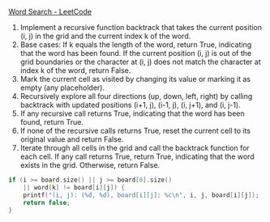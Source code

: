 [Word Search - LeetCode](https://leetcode.com/problems/word-search/description/)

1. Implement a recursive function backtrack that takes the current position (i, j) in the grid and the current index k of the word.
2. Base cases: If k equals the length of the word, return True, indicating that the word has been found. If the current position (i, j) is out of the grid boundaries or the character at (i, j) does not match the character at index k of the word, return False.
3. Mark the current cell as visited by changing its value or marking it as empty (any placeholder).
4. Recursively explore all four directions (up, down, left, right) by calling backtrack with updated positions (i+1, j), (i-1, j), (i, j+1), and (i, j-1).
5. If any recursive call returns True, indicating that the word has been found, return True.
6. If none of the recursive calls returns True, reset the current cell to its original value and return False.
7. Iterate through all cells in the grid and call the backtrack function for each cell. If any call returns True, return True, indicating that the word exists in the grid. Otherwise, return False.

```cpp
if (i >= board.size() || j >= board[0].size()
    || word[k] != board[i][j]) {
    printf("(i, j): (%d, %d), board[i][j]: %c\n", i, j, board[i][j]);
    return false;
}
```